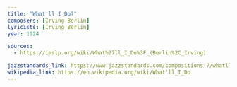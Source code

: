 ```yaml
---
title: "What'll I Do?"
composers: [Irving Berlin]
lyricists: [Irving Berlin]
year: 1924

sources:
  - https://imslp.org/wiki/What%27ll_I_Do%3F_(Berlin%2C_Irving)

jazzstandards_link: https://www.jazzstandards.com/compositions-7/whatllido.htm
wikipedia_link: https://en.wikipedia.org/wiki/What'll_I_Do
---
```

